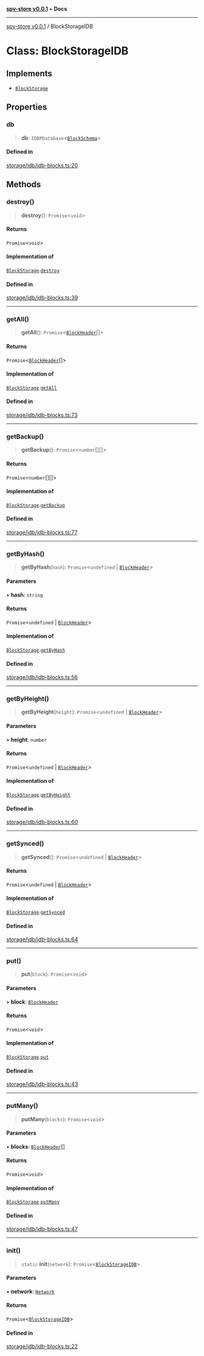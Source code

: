 [**spv-store v0.0.1**](../README.md) • **Docs**

***

[spv-store v0.0.1](../globals.md) / BlockStorageIDB

# Class: BlockStorageIDB

## Implements

- [`BlockStorage`](../interfaces/BlockStorage.md)

## Properties

### db

> **db**: `IDBPDatabase`\<[`BlockSchema`](../interfaces/BlockSchema.md)\>

#### Defined in

[storage/idb/idb-blocks.ts:20](https://github.com/shruggr/ts-casemod-spv/blob/02da5207bded388f76e8bebbed39ca525a18e420/src/storage/idb/idb-blocks.ts#L20)

## Methods

### destroy()

> **destroy**(): `Promise`\<`void`\>

#### Returns

`Promise`\<`void`\>

#### Implementation of

[`BlockStorage`](../interfaces/BlockStorage.md).[`destroy`](../interfaces/BlockStorage.md#destroy)

#### Defined in

[storage/idb/idb-blocks.ts:39](https://github.com/shruggr/ts-casemod-spv/blob/02da5207bded388f76e8bebbed39ca525a18e420/src/storage/idb/idb-blocks.ts#L39)

***

### getAll()

> **getAll**(): `Promise`\<[`BlockHeader`](../interfaces/BlockHeader.md)[]\>

#### Returns

`Promise`\<[`BlockHeader`](../interfaces/BlockHeader.md)[]\>

#### Implementation of

[`BlockStorage`](../interfaces/BlockStorage.md).[`getAll`](../interfaces/BlockStorage.md#getall)

#### Defined in

[storage/idb/idb-blocks.ts:73](https://github.com/shruggr/ts-casemod-spv/blob/02da5207bded388f76e8bebbed39ca525a18e420/src/storage/idb/idb-blocks.ts#L73)

***

### getBackup()

> **getBackup**(): `Promise`\<`number`[][]\>

#### Returns

`Promise`\<`number`[][]\>

#### Implementation of

[`BlockStorage`](../interfaces/BlockStorage.md).[`getBackup`](../interfaces/BlockStorage.md#getbackup)

#### Defined in

[storage/idb/idb-blocks.ts:77](https://github.com/shruggr/ts-casemod-spv/blob/02da5207bded388f76e8bebbed39ca525a18e420/src/storage/idb/idb-blocks.ts#L77)

***

### getByHash()

> **getByHash**(`hash`): `Promise`\<`undefined` \| [`BlockHeader`](../interfaces/BlockHeader.md)\>

#### Parameters

• **hash**: `string`

#### Returns

`Promise`\<`undefined` \| [`BlockHeader`](../interfaces/BlockHeader.md)\>

#### Implementation of

[`BlockStorage`](../interfaces/BlockStorage.md).[`getByHash`](../interfaces/BlockStorage.md#getbyhash)

#### Defined in

[storage/idb/idb-blocks.ts:56](https://github.com/shruggr/ts-casemod-spv/blob/02da5207bded388f76e8bebbed39ca525a18e420/src/storage/idb/idb-blocks.ts#L56)

***

### getByHeight()

> **getByHeight**(`height`): `Promise`\<`undefined` \| [`BlockHeader`](../interfaces/BlockHeader.md)\>

#### Parameters

• **height**: `number`

#### Returns

`Promise`\<`undefined` \| [`BlockHeader`](../interfaces/BlockHeader.md)\>

#### Implementation of

[`BlockStorage`](../interfaces/BlockStorage.md).[`getByHeight`](../interfaces/BlockStorage.md#getbyheight)

#### Defined in

[storage/idb/idb-blocks.ts:60](https://github.com/shruggr/ts-casemod-spv/blob/02da5207bded388f76e8bebbed39ca525a18e420/src/storage/idb/idb-blocks.ts#L60)

***

### getSynced()

> **getSynced**(): `Promise`\<`undefined` \| [`BlockHeader`](../interfaces/BlockHeader.md)\>

#### Returns

`Promise`\<`undefined` \| [`BlockHeader`](../interfaces/BlockHeader.md)\>

#### Implementation of

[`BlockStorage`](../interfaces/BlockStorage.md).[`getSynced`](../interfaces/BlockStorage.md#getsynced)

#### Defined in

[storage/idb/idb-blocks.ts:64](https://github.com/shruggr/ts-casemod-spv/blob/02da5207bded388f76e8bebbed39ca525a18e420/src/storage/idb/idb-blocks.ts#L64)

***

### put()

> **put**(`block`): `Promise`\<`void`\>

#### Parameters

• **block**: [`BlockHeader`](../interfaces/BlockHeader.md)

#### Returns

`Promise`\<`void`\>

#### Implementation of

[`BlockStorage`](../interfaces/BlockStorage.md).[`put`](../interfaces/BlockStorage.md#put)

#### Defined in

[storage/idb/idb-blocks.ts:43](https://github.com/shruggr/ts-casemod-spv/blob/02da5207bded388f76e8bebbed39ca525a18e420/src/storage/idb/idb-blocks.ts#L43)

***

### putMany()

> **putMany**(`blocks`): `Promise`\<`void`\>

#### Parameters

• **blocks**: [`BlockHeader`](../interfaces/BlockHeader.md)[]

#### Returns

`Promise`\<`void`\>

#### Implementation of

[`BlockStorage`](../interfaces/BlockStorage.md).[`putMany`](../interfaces/BlockStorage.md#putmany)

#### Defined in

[storage/idb/idb-blocks.ts:47](https://github.com/shruggr/ts-casemod-spv/blob/02da5207bded388f76e8bebbed39ca525a18e420/src/storage/idb/idb-blocks.ts#L47)

***

### init()

> `static` **init**(`network`): `Promise`\<[`BlockStorageIDB`](BlockStorageIDB.md)\>

#### Parameters

• **network**: [`Network`](../type-aliases/Network.md)

#### Returns

`Promise`\<[`BlockStorageIDB`](BlockStorageIDB.md)\>

#### Defined in

[storage/idb/idb-blocks.ts:22](https://github.com/shruggr/ts-casemod-spv/blob/02da5207bded388f76e8bebbed39ca525a18e420/src/storage/idb/idb-blocks.ts#L22)
